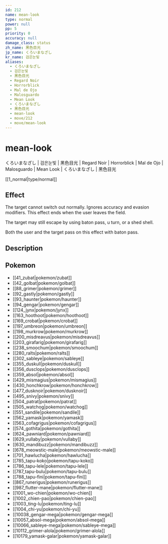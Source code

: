 ```yaml
---
id: 212
name: mean-look
type: normal
power: null
pp: 5
priority: 0
accuracy: null
damage_class: status
zh_name: 黑色目光
jp_name: くろいまなざし
kr_name: 검은눈빛
aliases:
  - くろいまなざし
  - 검은눈빛
  - 黑色目光
  - Regard Noir
  - Horrorblick
  - Mal de Ojo
  - Malosguardo
  - Mean Look
  - くろいまなざし
  - 黑色目光
  - mean-look
  - move/212
  - move/mean-look
---
```

# mean-look
    
くろいまなざし | 검은눈빛 | 黑色目光 | Regard Noir | Horrorblick | Mal de Ojo | Malosguardo | Mean Look | くろいまなざし | 黑色目光

[[1_normal|type/normal]]

## Effect

The target cannot switch out normally.  Ignores accuracy and evasion modifiers.  This effect ends when the user leaves the field.

The target may still escape by using baton pass, u turn, or a shed shell.

Both the user and the target pass on this effect with baton pass.

## Description



## Pokemon

- [[41_zubat|pokemon/zubat]]
- [[42_golbat|pokemon/golbat]]
- [[88_grimer|pokemon/grimer]]
- [[92_gastly|pokemon/gastly]]
- [[93_haunter|pokemon/haunter]]
- [[94_gengar|pokemon/gengar]]
- [[124_jynx|pokemon/jynx]]
- [[163_hoothoot|pokemon/hoothoot]]
- [[169_crobat|pokemon/crobat]]
- [[197_umbreon|pokemon/umbreon]]
- [[198_murkrow|pokemon/murkrow]]
- [[200_misdreavus|pokemon/misdreavus]]
- [[203_girafarig|pokemon/girafarig]]
- [[238_smoochum|pokemon/smoochum]]
- [[280_ralts|pokemon/ralts]]
- [[302_sableye|pokemon/sableye]]
- [[355_duskull|pokemon/duskull]]
- [[356_dusclops|pokemon/dusclops]]
- [[359_absol|pokemon/absol]]
- [[429_mismagius|pokemon/mismagius]]
- [[430_honchkrow|pokemon/honchkrow]]
- [[477_dusknoir|pokemon/dusknoir]]
- [[495_snivy|pokemon/snivy]]
- [[504_patrat|pokemon/patrat]]
- [[505_watchog|pokemon/watchog]]
- [[551_sandile|pokemon/sandile]]
- [[562_yamask|pokemon/yamask]]
- [[563_cofagrigus|pokemon/cofagrigus]]
- [[574_gothita|pokemon/gothita]]
- [[624_pawniard|pokemon/pawniard]]
- [[629_vullaby|pokemon/vullaby]]
- [[630_mandibuzz|pokemon/mandibuzz]]
- [[678_meowstic-male|pokemon/meowstic-male]]
- [[701_hawlucha|pokemon/hawlucha]]
- [[785_tapu-koko|pokemon/tapu-koko]]
- [[786_tapu-lele|pokemon/tapu-lele]]
- [[787_tapu-bulu|pokemon/tapu-bulu]]
- [[788_tapu-fini|pokemon/tapu-fini]]
- [[867_runerigus|pokemon/runerigus]]
- [[987_flutter-mane|pokemon/flutter-mane]]
- [[1001_wo-chien|pokemon/wo-chien]]
- [[1002_chien-pao|pokemon/chien-pao]]
- [[1003_ting-lu|pokemon/ting-lu]]
- [[1004_chi-yu|pokemon/chi-yu]]
- [[10038_gengar-mega|pokemon/gengar-mega]]
- [[10057_absol-mega|pokemon/absol-mega]]
- [[10066_sableye-mega|pokemon/sableye-mega]]
- [[10112_grimer-alola|pokemon/grimer-alola]]
- [[10179_yamask-galar|pokemon/yamask-galar]]

